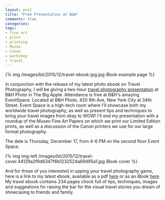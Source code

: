 ```yaml
---
layout: post
title: "Free Presentation at B&H"
comments: true
categories:
tags:
- fine art
- print
- printing
- Museo
- Canon
- workshop
- travel
---
```




{% img /images/bli/2015/12/travel-ebook-jpg.jpg iBook example page %}

In conjunction with the release of my latest photo ebook on Travel Photography, I will be giving a two-hour [travel photography presentation](http://www.bhphotovideo.com/find/eventDetails.jsp/id/2202) at B&H Photo in The Big Apple. Attendance is free at B&H's amazing EventSpace. Located at B&H Photo, 420 9th Ave, New York City at 34th Street. Event Space is a high-tech room where I'll showcase both my worldwide travel photography, as well as present tips and techniques to bring your travel images from okay to WOW! I'll end my presentation with a roundup of the Museo Fine Art Papers on which we print our Limited Edition prints, as well as a discussion of the Canon printers we use for our large format photography. 

<!--more-->

The date is Thursday, December 17, from 4-6 PM on the second floor Event Space. 

{% img img-left /images/bli/2015/12/travel-cover.44129a2f9d6347f6b1232524a69d95a1.jpg iBook cover %}

And for those of you interested in upping your travel photography game, here is a link to my latest ebook, available as a pdf  [here](http://shop.lesterpickerphoto.com/page/110) or as an iBook [here](https://itunes.apple.com/us/book/travel-photography/id1058575742?ls=1&mt=11). My travel ebook contains 234 pages chock full of tips, techniques, images and suggestions for raising the bar for the visual travel stories you dream of showcasing to friends and family. 


